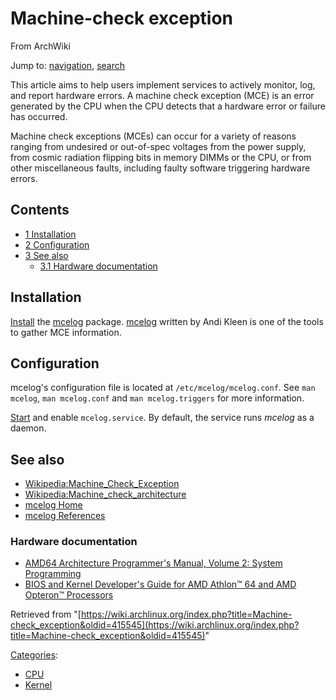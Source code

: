 # Machine-check exception

From ArchWiki

Jump to: [navigation](#column-one), [search](#searchInput)

This article aims to help users implement services to actively monitor, log, and report hardware errors. A machine check exception (MCE) is an error generated by the CPU when the CPU detects that a hardware error or failure has occurred.

Machine check exceptions (MCEs) can occur for a variety of reasons ranging from undesired or out-of-spec voltages from the power supply, from cosmic radiation flipping bits in memory DIMMs or the CPU, or from other miscellaneous faults, including faulty software triggering hardware errors.

## Contents

*   [1 Installation](#Installation)
*   [2 Configuration](#Configuration)
*   [3 See also](#See_also)
    *   [3.1 Hardware documentation](#Hardware_documentation)

## Installation

[Install](/index.php/Install "Install") the [mcelog](https://www.archlinux.org/packages/?name=mcelog) package. [mcelog](http://www.mcelog.org/) written by Andi Kleen is one of the tools to gather MCE information.

## Configuration

mcelog's configuration file is located at `/etc/mcelog/mcelog.conf`. See `man mcelog`, `man mcelog.conf` and `man mcelog.triggers` for more information.

[Start](/index.php/Start "Start") and enable `mcelog.service`. By default, the service runs _mcelog_ as a daemon.

## See also

*   [Wikipedia:Machine_Check_Exception](https://en.wikipedia.org/wiki/Machine_Check_Exception "wikipedia:Machine Check Exception")
*   [Wikipedia:Machine_check_architecture](https://en.wikipedia.org/wiki/Machine_check_architecture "wikipedia:Machine check architecture")
*   [mcelog Home](http://www.mcelog.org/)
*   [mcelog References](http://www.mcelog.org/references.html)

### Hardware documentation

*   [AMD64 Architecture Programmer's Manual, Volume 2: System Programming](http://support.amd.com/us/Processor_TechDocs/APM_v2_24593.pdf)
*   [BIOS and Kernel Developer's Guide for AMD Athlon™ 64 and AMD Opteron™ Processors](http://support.amd.com/us/Processor_TechDocs/26094.PDF)

Retrieved from "[https://wiki.archlinux.org/index.php?title=Machine-check_exception&oldid=415545](https://wiki.archlinux.org/index.php?title=Machine-check_exception&oldid=415545)"

[Categories](/index.php/Special:Categories "Special:Categories"):

*   [CPU](/index.php/Category:CPU "Category:CPU")
*   [Kernel](/index.php/Category:Kernel "Category:Kernel")